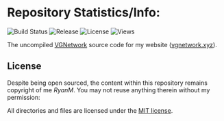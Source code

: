 # Repository Statistics/Info:

![Build Status](https://img.shields.io/badge/Build-Pass-green)
![Release](https://img.shields.io/badge/Release-v1.0.2-red)
![License](https://img.shields.io/badge/License-MIT-lightgrey)
![Views](https://komarev.com/ghpvc/?username=rxnm&label=Views)

The uncompiled [VGNetwork]([https://jekyllrb.com/) source code for my website ([vgnetwork.xyz](https://vgnetwork.xyz/)).

## License

Despite being open sourced, the content within this repository remains copyright of me _RyanM_. You may not reuse anything therein without my permission:

All directories and files are licensed under the [MIT license](LICENSE).
